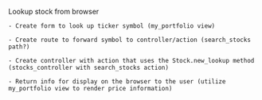 Lookup stock from browser

    - Create form to look up ticker symbol (my_portfolio view)

    - Create route to forward symbol to controller/action (search_stocks path?)

    - Create controller with action that uses the Stock.new_lookup method (stocks_controller with search_stocks action)
    
    - Return info for display on the browser to the user (utilize my_portfolio view to render price information)
